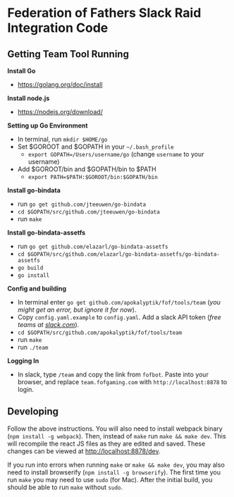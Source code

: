 # Federation of Fathers Slack Raid Integration Code


## Getting Team Tool Running

**Install Go**
- https://golang.org/doc/install

**Install node.js**
- https://nodejs.org/download/

**Setting up Go Environment**
- In terminal, run `mkdir $HOME/go`
- Set $GOROOT and $GOPATH in your `~/.bash_profile`
  - `export GOPATH=/Users/username/go` (change `username` to your username)
- Add $GOROOT/bin and $GOPATH/bin to $PATH
  - `export PATH=$PATH:$GOROOT/bin:$GOPATH/bin`
 
**Install go-bindata**
- run `go get github.com/jteeuwen/go-bindata`
- `cd $GOPATH/src/github.com/jteeuwen/go-bindata`
- run `make`

**Install go-bindata-assetfs**
- run `go get github.com/elazarl/go-bindata-assetfs`
- `cd $GOPATH/src/github.com/elazarl/go-bindata-assetfs/go-bindata-assetfs`
- `go build`
- `go install`

**Config and building**
- In terminal enter `go get github.com/apokalyptik/fof/tools/team` (*you might get an error, but ignore it for now*).
- Copy `config.yaml.example` to `config.yaml`. Add a slack API token (*free teams at [slack.com](https://slack.com/)*).
- `cd $GOPATH/src/github.com/apokalyptik/fof/tools/team`
- run `make`
- run `./team`

**Logging In**
- In slack, type `/team` and copy the link from `fofbot`. Paste into your browser, and replace `team.fofgaming.com` with `http://localhost:8878` to login.


## Developing

Follow the above instructions. You will also need to install webpack binary (`npm install -g webpack`). Then, instead of `make` run `make && make dev`. This will recompile the react JS files as they are edited and saved. These changes can be viewed at [http://localhost:8878/dev](http://localhost:8878/dev). 

If you run into errors when running `make` or `make && make dev`, you may also need to install browserify (`npm install -g browserify`). The first time you run `make` you may need to use `sudo` (for Mac). After the initial build, you should be able to run `make` without `sudo`.
